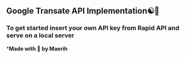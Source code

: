 ## Google Transate API Implementation☯👋

### To get started insert your own API key from Rapid API and serve on a local server

***Made with 💖 by Maerih**
